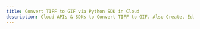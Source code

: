 ---title: Convert TIFF to GIF via Python SDK in Clouddescription: Cloud APIs & SDKs to Convert TIFF to GIF. Also Create, Edit & Render Microsoft Word & OpenOffice documents in the Cloud.---